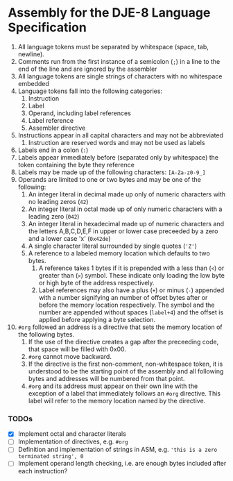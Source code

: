 # Assembly for the DJE-8 Language Specification

1. All language tokens must be separated by whitespace (space, tab, newline).
2. Comments run from the first instance of a semicolon (`;`) in a line to the end of the line and are ignored by the assembler
3. All language tokens are single strings of characters with no whitespace embedded
4. Language tokens fall into the following categories:
   1. Instruction
   2. Label
   3. Operand, including label references
   4. Label reference
   5. Assembler directive
5. Instructions appear in all capital characters and may not be abbreviated
   1. Instruction are reserved words and may not be used as labels
6. Labels end in a colon (`:`)
7. Labels appear immediately before (separated only by whitespace) the token containing the byte they reference
8. Labels may be made up of the following characters: `[A-Za-z0-9_]`
9. Operands are limited to one or two bytes and may be one of the following:
   1.  An integer literal in decimal made up only of numeric characters with no leading zeros (`42`)
   2.  An integer literal in octal made up of only numeric characters with a leading zero (`042`)
   3.  An integer literal in hexadecimal made up of numeric characters and the letters A,B,C,D,E,F in upper or lower case preceeded by a zero and a lower case 'x' (`0x42de`)
   4.  A single character literal surrounded by single quotes (`'Z'`)
   5.  A reference to a labeled memory location which defaults to two bytes. 
       1.  A reference takes 1 bytes if it is prepended with a less than (`<`) or greater than (`>`) symbol.  These indicate only loading the low byte or high byte of the address respectively.
       2.  Label references may also have a plus (`+`) or minus (`-`) appended with a number signifying an number of offset bytes after or before the memory location respectively. The symbol and the number are appended without spaces (`label+4`) and the offset is applied before applying a byte selection.
10. `#org` followed an address is a directive that sets the memory location of the following bytes. 
    1.  If the use of the directive creates a gap after the preceeding code, that space will be filled with 0x00. 
    2.  `#org` cannot move backward.  
    3.  If the directive is the first non-comment, non-whitespace token, it is understood to be the starting point of the assembly and all following bytes and addresses will be numbered from that point. 
    4.  `#org` and its address must appear on their own line with the exception of a label that immediately follows an `#org` directive.  This label will refer to the memory location named by the directive. 

### TODOs
- [x] Implement octal and character literals
- [ ] Implementation of directives, e.g. `#org`
- [ ] Definition and implementation of strings in ASM, e.g. `'this is a zero terminated string', 0`
- [ ] Implement operand length checking, i.e. are enough bytes included after each instruction?
